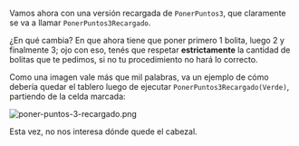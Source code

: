 Vamos ahora con una versión recargada de `PonerPuntos3`, que claramente se va a llamar `PonerPuntos3Recargado`.

¿En qué cambia? En que ahora tiene que poner primero 1 bolita, luego 2 y finalmente 3; ojo con eso, tenés que respetar **estrictamente** la cantidad de bolitas que te pedimos, si no tu procedimiento no hará lo correcto.

Como una imagen vale más que mil palabras, va un ejemplo de cómo debería quedar el tablero luego de ejecutar `PonerPuntos3Recargado(Verde)`, partiendo de la celda marcada:

![poner-puntos-3-recargado.png](https://raw.githubusercontent.com/sagrado-corazon-alcal/mumuki-guia-fundamentos-practica-procedimientos/master/images/poner-puntos-3-recargado.png)

Esta vez, no nos interesa dónde quede el cabezal.